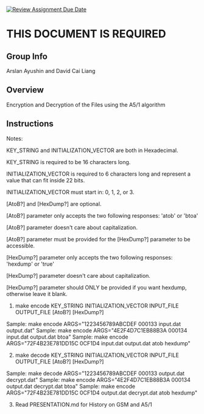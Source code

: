 [![Review Assignment Due Date](https://classroom.github.com/assets/deadline-readme-button-24ddc0f5d75046c5622901739e7c5dd533143b0c8e959d652212380cedb1ea36.svg)](https://classroom.github.com/a/ecp4su41)
# THIS DOCUMENT IS REQUIRED
## Group Info
Arslan Ayushin and David Cai Liang
## Overview
Encryption and Decryption of the Files using the A5/1 algorithm
## Instructions

Notes:

KEY_STRING and INITIALIZATION_VECTOR are both in Hexadecimal.

KEY_STRING is required to be 16 characters long.

INITIALIZATION_VECTOR is required to 6 characters long and represent a value that can fit inside 22 bits.

INITIALIZATION_VECTOR must start in: 0, 1, 2, or 3.

\[AtoB?\] and \[HexDump?\] are optional.

\[AtoB?\] parameter only accepts the two following responses: \'atob\' or \'btoa\'

\[AtoB?\] parameter doesn't care about capitalization.

\[AtoB?\] parameter must be provided for the \[HexDump?\] parameter to be accessible.

\[HexDump?\] parameter only accepts the two following responses: \'hexdump\' or \'true\'

\[HexDump?\] parameter doesn't care about capitalization.

\[HexDump?\] parameter should ONLY be provided if you want hexdump, otherwise leave it blank.

1) make encode KEY_STRING INITIALIZATION_VECTOR INPUT_FILE OUTPUT_FILE \[AtoB?\] \[HexDump?\]

Sample: make encode ARGS="1223456789ABCDEF 000133 input.dat output.dat"
Sample: make encode ARGS="4E2F4D7C1EB88B3A 000134 input.dat output.dat btoa"
Sample: make encode ARGS="72F4B23E781DD15C 0CF1D4 input.dat output.dat atob hexdump"

2) make decode KEY_STRING INITIALIZATION_VECTOR INPUT_FILE OUTPUT_FILE \[AtoB?\] \[HexDump?\]

Sample: make decode ARGS="1223456789ABCDEF 000133 output.dat decrypt.dat"
Sample: make encode ARGS="4E2F4D7C1EB88B3A 000134 output.dat decrypt.dat btoa"
Sample: make encode ARGS="72F4B23E781DD15C 0CF1D4 output.dat decrypt.dat atob hexdump"

3) Read PRESENTATION.md for History on GSM and A5/1
